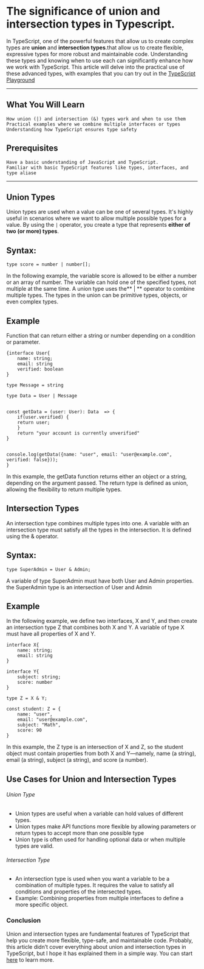 # The significance of union and intersection types in Typescript.
In TypeScript, one of the powerful features that allow us to create complex types are **union** and **intersection types**.that allow us to create flexible, expressive types for more robust and maintainable code. Understanding these types and knowing when to use each can significantly enhance how we work with TypeScript. This article will delve into the practical use of these advanced types, with examples that you can try out in the <a href="https://www.typescriptlang.org/play/" target="_blank">TypeScript Playground</a>

---

## What You Will Learn
	How union (|) and intersection (&) types work and when to use them
	Practical examples where we combine multiple interfaces or types 
	Understanding how TypeScript ensures type safety

## Prerequisites
	Have a basic understanding of JavaScript and TypeScript.
	Familiar with basic TypeScript features like types, interfaces, and type aliase

---

## Union Types

Union types are used when a value can be one of several types. It's highly useful in scenarios where we want to allow multiple possible types for a value. By using the `|` operator, you create a type that represents **either of two (or more) types**. 

## Syntax:
`type score = number | number[];`

In the following example, the variable score is allowed to be either a number or an array of number. The variable can hold one of the specified types, not multiple at the same time. A union type uses the** | ** operator to combine multiple types. The types in the union can be primitive types, objects, or even complex types.


## Example
Function  that can return either a string or number depending on a condition or parameter.

```
{interface User{
    name: string;
    email: string
    verified: boolean
}

type Message = string

type Data = User | Message


const getData = (user: User): Data  => {
    if(user.verified) {
	return user;
	}
    return "your account is currently unverified"
}


console.log(getData({name: "user", email: "user@example.com", verified: false}));
}
```

In this example, the getData function returns either an object or a string, depending on the argument passed. The return type is defined as union, allowing the flexibility to return multiple types.


## Intersection Types

An intersection type combines multiple types into one. A variable with an intersection type must satisfy all the types in the intersection. It is defined using the & operator. 

## Syntax:

`type SuperAdmin = User & Admin;`

A variable of type SuperAdmin  must have both User and Admin properties. the SuperAdmin type is an intersection of User and Admin

## Example
In the following example, we define two interfaces, X and Y, and then create an intersection type Z that combines both X and Y. A variable of type X must have all properties of X and Y.

```
interface X{
    name: string;
    email: string
}

interface Y{
    subject: string;
    score: number
}

type Z = X & Y;

const student: Z = {
    name: "user",
    email: "user@example.com",
    subject: "Math",
    score: 90
}
```

In this example, the Z type is an intersection of X and Z, so the student object must contain properties from both X and Y—namely, name (a string), email (a string), subject (a string), and score (a number).

## Use Cases for Union and Intersection Types

###### Union Type
- Union types are useful when a variable can hold values of different types. 
-  Union types make API functions more flexible by allowing parameters or return types to accept more than one possible type
- Union type is often used for handling optional data or when multiple types are valid.

###### Intersection Type
- An intersection type is used when you want a variable to be a combination of multiple types. It requires the value to satisfy all conditions and properties of the intersected types.
- Example: Combining properties from multiple interfaces to define a more specific object.

### Conclusion

Union and intersection types are fundamental features of TypeScript that help you create more flexible, type-safe, and maintainable code. Probably, this article didn’t cover everything about union and intersection types in TypeScript, but I hope it has explained them in a simple way. You can start <a href="https://www.typescriptlang.org/docs/handbook/2/everyday-types.html#union-types" target="_blank">here</a> to learn more.

